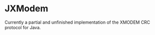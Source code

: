 JXModem
=======

Currently a partial and unfinished implementation of the XMODEM CRC protocol for Java.
